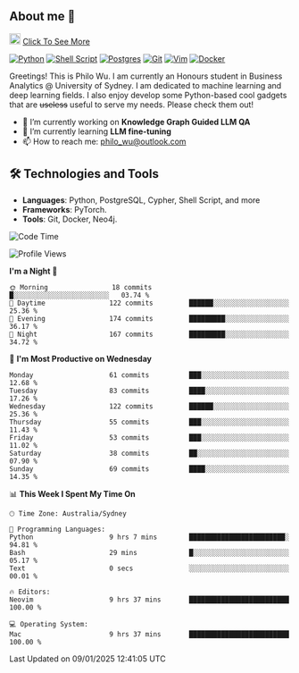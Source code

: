 ## About me 🤗

<a href="#"><img src="https://media.giphy.com/media/hvRJCLFzcasrR4ia7z/giphy.gif" width="20px" height="20px"></a> [Click To See More](https://codeboyphilo.github.io)

[![Python](https://img.shields.io/badge/python-3670A0?style=for-the-badge&logo=python&logoColor=ffdd54)](#)
[![Shell Script](https://img.shields.io/badge/shell_script-%23121011.svg?style=for-the-badge&logo=gnu-bash&logoColor=white)](#)
[![Postgres](https://img.shields.io/badge/postgres-%23316192.svg?style=for-the-badge&logo=postgresql&logoColor=white)](#)
[![Git](https://img.shields.io/badge/git-%23F05033.svg?style=for-the-badge&logo=git&logoColor=white)](#)
[![Vim](https://img.shields.io/badge/VIM-%2311AB00.svg?style=for-the-badge&logo=vim&logoColor=white)](#)
[![Docker](https://img.shields.io/badge/docker-%230db7ed.svg?style=for-the-badge&logo=docker&logoColor=white)](#)

Greetings! This is Philo Wu. I am currently an Honours student in Business Analytics \@ University of Sydney. I am dedicated to machine learning and deep learning fields. I also enjoy develop some Python-based cool gadgets that are ~~useless~~ useful to serve my needs. Please check them out!

- 🔭 I’m currently working on **Knowledge Graph Guided LLM QA**
- 🌱 I’m currently learning **LLM fine-tuning**
- 📫 How to reach me: philo_wu@outlook.com

## 🛠 Technologies and Tools
- **Languages**: Python, PostgreSQL, Cypher, Shell Script, and more
- **Frameworks**: PyTorch.
- **Tools**: Git, Docker, Neo4j.

<!--START_SECTION:waka-->
![Code Time](http://img.shields.io/badge/Code%20Time-663%20hrs%2038%20mins-blue)

![Profile Views](http://img.shields.io/badge/Profile%20Views-3-blue)

**I'm a Night 🦉** 

```text
🌞 Morning                18 commits          █░░░░░░░░░░░░░░░░░░░░░░░░   03.74 % 
🌆 Daytime                122 commits         ██████░░░░░░░░░░░░░░░░░░░   25.36 % 
🌃 Evening                174 commits         █████████░░░░░░░░░░░░░░░░   36.17 % 
🌙 Night                  167 commits         █████████░░░░░░░░░░░░░░░░   34.72 % 
```
📅 **I'm Most Productive on Wednesday** 

```text
Monday                   61 commits          ███░░░░░░░░░░░░░░░░░░░░░░   12.68 % 
Tuesday                  83 commits          ████░░░░░░░░░░░░░░░░░░░░░   17.26 % 
Wednesday                122 commits         ██████░░░░░░░░░░░░░░░░░░░   25.36 % 
Thursday                 55 commits          ███░░░░░░░░░░░░░░░░░░░░░░   11.43 % 
Friday                   53 commits          ███░░░░░░░░░░░░░░░░░░░░░░   11.02 % 
Saturday                 38 commits          ██░░░░░░░░░░░░░░░░░░░░░░░   07.90 % 
Sunday                   69 commits          ████░░░░░░░░░░░░░░░░░░░░░   14.35 % 
```


📊 **This Week I Spent My Time On** 

```text
🕑︎ Time Zone: Australia/Sydney

💬 Programming Languages: 
Python                   9 hrs 7 mins        ████████████████████████░   94.81 % 
Bash                     29 mins             █░░░░░░░░░░░░░░░░░░░░░░░░   05.17 % 
Text                     0 secs              ░░░░░░░░░░░░░░░░░░░░░░░░░   00.01 % 

🔥 Editors: 
Neovim                   9 hrs 37 mins       █████████████████████████   100.00 % 

💻 Operating System: 
Mac                      9 hrs 37 mins       █████████████████████████   100.00 % 
```


 Last Updated on 09/01/2025 12:41:05 UTC
<!--END_SECTION:waka-->
